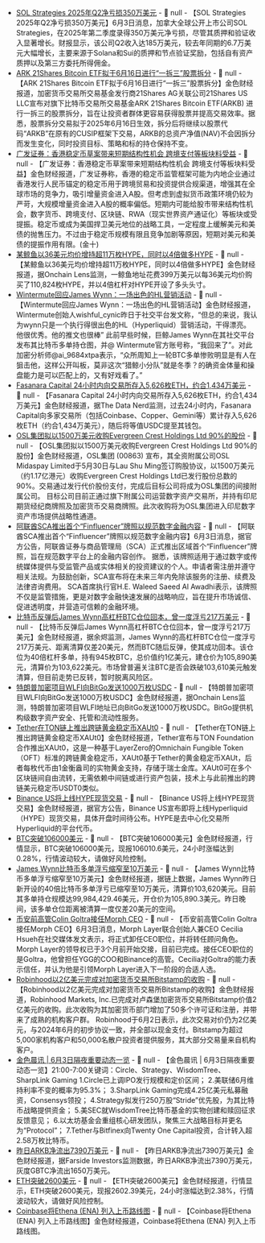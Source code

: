 - [SOL Strategies 2025年Q2净亏损350万美元](https://cointelegraph.com/news/sol-strategies-reports-q2-net-loss-staking-validating-revenue-surge) - 📰 null - 【SOL Strategies 2025年Q2净亏损350万美元】6月3日消息，加拿大全球公开上市公司SOL Strategies，在2025年第二季度录得350万美元净亏损，尽管其质押和验证收入显著增长。财报显示，该公司Q2收入达185万美元，较去年同期的6.7万美元大幅增长，主要来源于Solana和Sui的质押和节点验证奖励，包括自有资产质押以及第三方委托所得佣金。
- [ARK 21Shares Bitcoin ETF拟于6月16日进行“一拆三”股票拆分](https://www.globenewswire.com/news-release/2025/06/02/3092350/0/en/21Shares-Announces-3-for-1-Share-Split-for-ARK-21Shares-Bitcoin-ETF-ARKB.html) - 📰 null - 【ARK 21Shares Bitcoin ETF拟于6月16日进行“一拆三”股票拆分】金色财经报道，加密货币交易所交易基金发行商21Shares AG关联公司21Shares US LLC宣布对旗下比特币交易所交易基金ARK 21Shares Bitcoin ETF(ARKB) 进行一拆三的股票拆分，旨在让投资者群体更容易获得股票并提高交易效率。据悉，股票拆分交易拟于2025年6月16日生效，拆分后将继续以股票代码“ARKB”在原有的CUSIP框架下交易，ARKB的总资产净值(NAV)不会因拆分而发生变化，同时投资目标、策略和标的持仓保持不变。
- [广发证券：香港稳定币草案带来短期结构性机会 跨境支付等板块料受益]() - 📰 null - 【广发证券：香港稳定币草案带来短期结构性机会 跨境支付等板块料受益】金色财经报道，广发证券称，香港的稳定币监管框架可能为内地企业通过香港发行人民币锚定的稳定币用于跨境贸易和投资提供合规渠道，增强其在全球市场的竞争力，吸引增量资金进入A股。但考虑到虚拟货币政策环境仍较为严苛，大规模增量资金进入A股的概率偏低。短期内可能给股市带来结构性机会，数字货币、跨境支付、区块链、RWA（现实世界资产通证化）等板块或受提振。稳定币或成为美国捍卫美元地位的战略工具，一定程度上缓解美元和美债的抛售压力。不过由于稳定币规模有限且竞争加剧等原因，短期对美元和美债的提振作用有限。(金十)
- [某鲸鱼以36美元均价增持超11万枚HYPE，同时以4倍做多HYPE](https://x.com/OnchainLens/status/1929706437410017763) - 📰 null - 【某鲸鱼以36美元均价增持超11万枚HYPE，同时以4倍做多HYPE】金色财经报道，据Onchain Lens监测，一鲸鱼地址花费399万美元以每36美元均价购买了110,824枚HYPE，并以4倍杠杆对HYPE开设了多头头寸。
- [Wintermute回应James Wynn：一场出色的HL营销活动](https://x.com/EvgenyGaevoy/status/1929545674141413585) - 📰 null - 【Wintermute回应James Wynn：一场出色的HL营销活动】金色财经报道，Wintermute创始人wishful_cynic昨日于社交平台发文称，“但总的来说，我认为wynn只是一个执行得很出色的HL（Hyperliquid）营销活动，干得漂亮。他很优秀。他的推文也很棒” 
此前早些时候，巨鲸James Wynn在其社交平台发布其比特币多单持仓图，并@ Wintermute官方账号称，“我回来了”。对此加密分析师@ai_9684xtpa表示，“众所周知上一轮BTC多单惨败明显是有人在狙击他，这样公开叫板，莫非这次“猎鲸小分队”就是冬季？的确资金体量和操盘能力是可以匹配上的，又有好戏看了。”
- [Fasanara Capital 24小时内向交易所存入5,626枚ETH，约合1,434万美元](https://x.com/OnchainDataNerd/status/1929705749716025605) - 📰 null - 【Fasanara Capital 24小时内向交易所存入5,626枚ETH，约合1,434万美元】金色财经报道，据The Data Nerd监测，过去24小时内，Fasanara Capital向多家交易所（包括Coinbase、Copper、Gemini等）累计存入5,626枚ETH（约合1,434万美元），随后将等值USDC提至其钱包。
- [OSL集团拟以1500万美元收购Evergreen Crest Holdings Ltd 90%的股份](https://t.wind.com.cn/mobwftweb/M/news.html?lan=zh&device=ios&terminaltype=wwt.m&version=25.2.0#/3F2135754FF7297E7C65FAC7BDD1C618&code=826C67011F5F&share=wechat) - 📰 null - 【OSL集团拟以1500万美元收购Evergreen Crest Holdings Ltd 90%的股份】金色财经报道，OSL集团 (00863) 宣布，其全资附属公司OSL Midaspay Limited于5月30日与Lau Shu Ming签订购股协议，以1500万美元（约1.17亿港元）收购Evergreen Crest Holdings Ltd已发行股份总数的90%。交易通过发行代价股份支付，完成后目标公司将成为OSL集团的间接附属公司。 
目标公司目前正通过旗下附属公司运营数字资产交易所，并持有印尼期货经纪商牌照及加密货币交易商牌照。此次收购将为OSL集团进入印尼数字资产市场提供战略性通道。
- [阿联酋SCA推出首个“Finfluencer”牌照以规范数字金融内容](https://www.sca.gov.ae/en/media-center/news/28/5/2025/sca-launches-regions-first-finfluencer-license-to-regulate-digital-financial-content.aspx) - 📰 null - 【阿联酋SCA推出首个“Finfluencer”牌照以规范数字金融内容】6月3日消息，据官方公告，阿联酋证券与商品管理局（SCA）正式推出区域首个“Finfluencer”牌照，旨在规范数字平台上的金融内容创作。 
据悉，该牌照适用于通过数字或传统媒体提供与受监管产品或实体相关的投资建议的个人。申请者需注册并遵守相关法规。为鼓励创新，SCA宣布将在未来三年内免除该服务的注册、续费及法律咨询费用。 
SCA首席执行官H.E. Waleed Saeed Al Awadhi表示，该牌照不仅是监管措施，更是对数字金融快速发展的战略响应，旨在提升市场诚信、促进透明度，并营造可信赖的金融环境。
- [比特币反弹后James Wynn高杠杆BTC仓位回本，曾一度浮亏217万美元](https://x.com/EmberCN/status/1929691522179780800) - 📰 null - 【比特币反弹后James Wynn高杠杆BTC仓位回本，曾一度浮亏217万美元】金色财经报道，据余烬监测，James Wynn的高杠杆BTC仓位一度浮亏217万美元、距离清算仅差20美元，然而BTC随后反弹，使其成功回本。该仓位为40倍杠杆多单，持有945枚BTC，总价值约1亿美元，建仓价为105,890美元，清算价为103,622美元。市场曾普遍关注BTC是否会跌破103,610美元触发清算，但目前走势已反转，暂时脱离风险区。
- [特朗普加密项目WLFI向BitGo发送1000万枚USDC](https://x.com/OnchainLens/status/1929699802297913739) - 📰 null - 【特朗普加密项目WLFI向BitGo发送1000万枚USDC】金色财经报道，据Onchain Lens监测，特朗普加密项目WLFI地址已向BitGo发送1000万枚USDC。BitGo提供机构级数字资产安全、托管和流动性服务。
- [Tether在TON链上推出跨链黄金稳定币XAUt0](https://financefeeds.com/tether-launches-omnichain-gold-token-xaut0-on-ton-blockchain/) - 📰 null - 【Tether在TON链上推出跨链黄金稳定币XAUt0】金色财经报道，Tether宣布与TON Foundation合作推出XAUt0，这是一种基于LayerZero的Omnichain Fungible Token（OFT）标准的跨链黄金稳定币，XAUt0基于Tether的黄金稳定币XAUt，后者每枚代币由1金衡盎司的实物黄金支持，存储于瑞士金库。XAUt0可在多个区块链间自由流转，无需依赖中间链或进行资产包装，技术上与此前推出的跨链美元稳定币USDT0类似。
- [Binance US将上线HYPE现货交易](https://x.com/BinanceUS/status/1929622945045139800) - 📰 null - 【Binance US将上线HYPE现货交易】金色财经报道，据官方公告，Binance US宣布即将上线Hyperliquid（HYPE）现货交易，具体开盘时间待公布。HYPE是去中心化交易所Hyperliquid的平台代币。
- [BTC突破106000美元]() - 📰 null - 【BTC突破106000美元】金色财经报道，行情显示，BTC突破106000美元，现报106010.6美元，24小时涨幅达到0.28%，行情波动较大，请做好风险控制。
- [James Wynn比特币多单浮亏缩窄至10万美元](https://app.hyperliquid.xyz/join/NTOD) - 📰 null - 【James Wynn比特币多单浮亏缩窄至10万美元】金色财经报道，据链上数据，James Wynn昨日新开设的40倍比特币多单浮亏已缩窄至10万美元，清算价103,620美元。目前其多单持仓规模达99,984,429.46美元，开仓价为105,890.3美元。昨日晚间，该多单仓位距离被清算一度仅差20美元的空间。
- [币安前高管Colin Goltra接任Morph CEO](https://x.com/cecilia_hsueh/status/1929567642521948592) - 📰 null - 【币安前高管Colin Goltra接任Morph CEO】6月3日消息，Morph Layer联合创始人兼CEO Cecilia Hsueh在社交媒体发文表示，将正式卸任CEO职位，并将转任顾问角色。Morph Layer的领导权已于3个月前开始交接，目前已完成。接任CEO职位的是Goltra，他曾担任YGG的COO和Binance的高管。Cecilia对Goltra的能力表示信任，并认为他是引领Morph Layer进入下一阶段的合适人选。
- [Robinhood以2亿美元完成对加密货币交易所Bitstamp的收购](https://cointelegraph.com/news/robinhood-200-million-acquisition-bitstamp) - 📰 null - 【Robinhood以2亿美元完成对加密货币交易所Bitstamp的收购】金色财经报道，Robinhood Markets, Inc.已完成对卢森堡加密货币交易所Bitstamp价值2亿美元的收购。此次收购为其加密货币部门增加了50多个许可证和注册，并带来了成熟的机构客户群。 
Robinhood于6月2日表示，此次交易对价仍为2亿美元，与2024年6月的初步协议一致，并全部以现金支付。Bitstamp为超过5,000家机构客户和50,000名散户投资者提供服务，其大部分交易量来自机构客户。
- [金色晨讯 | 6月3日隔夜重要动态一览]() - 📰 null - 【金色晨讯 | 6月3日隔夜重要动态一览】21:00-7:00关键词：Circle、Strategy、WisdomTree、SharpLink Gaming 
1.Circle已上调IPO发行规模和定价区间； 
2.美联储6月维持利率不变的概率为95.3%； 
3.SharpLink Gaming完成4.25亿美元私募融资，Consensys领投； 
4.Strategy拟发行250万股“Stride”优先股，为其比特币战略提供资金； 
5.美SEC就WisdomTree比特币基金的实物创建和赎回征求反馈意见； 
6.以太坊基金会重组核心研发团队，聚焦三大战略目标并更名为“Protocol”； 
7.Tether与Bitfinex向Twenty One Capital投资，合计转入超2.58万枚比特币。
- [昨日ARKB净流出7390万美元](https://farside.co.uk/btc/) - 📰 null - 【昨日ARKB净流出7390万美元】金色财经报道，据Farside Investors监测数据，昨日ARKB净流出7390万美元，灰度GBTC净流出1650万美元。
- [ETH突破2600美元]() - 📰 null - 【ETH突破2600美元】金色财经报道，行情显示，ETH突破2600美元，现报2602.39美元，24小时涨幅达到2.38%，行情波动较大，请做好风险控制。
- [Coinbase将Ethena (ENA) 列入上币路线图](https://x.com/CoinbaseAssets/status/1929650402972103087) - 📰 null - 【Coinbase将Ethena (ENA) 列入上币路线图】金色财经报道，Coinbase将Ethena (ENA) 列入上币路线图。
